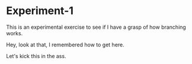 # Experiment-1
<p>This is an experimental exercise to see if I have a grasp of how branching works. </p>
<p>Hey, look at that, I remembered how to get here. </p>
<p>Let's kick this in the ass.</p>
